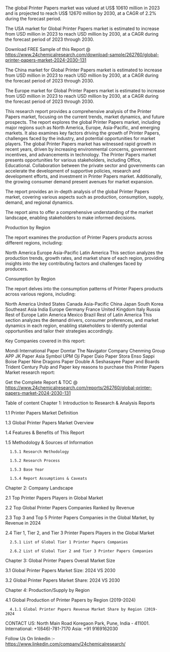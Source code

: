 The global Printer Papers market was valued at US$ 10610 million in 2023 and is projected to reach US$ 12670 million by 2030, at a CAGR of 2.2% during the forecast period.

The USA market for Global Printer Papers market is estimated to increase from USD million in 2023 to reach USD million by 2030, at a CAGR during the forecast period of 2023 through 2030.

Download FREE Sample of this Report @ https://www.24chemicalresearch.com/download-sample/262760/global-printer-papers-market-2024-2030-131

The China market for Global Printer Papers  market is estimated to increase from USD million in 2023 to reach USD million by 2030, at a CAGR during the forecast period of 2023 through 2030.

The Europe market for Global Printer Papers market is estimated to increase from USD million in 2023 to reach USD million by 2030, at a CAGR during the forecast period of 2023 through 2030.

This research report provides a comprehensive analysis of the Printer Papers market, focusing on the current trends, market dynamics, and future prospects. The report explores the global Printer Papers market, including major regions such as North America, Europe, Asia-Pacific, and emerging markets. It also examines key factors driving the growth of Printer Papers, challenges faced by the industry, and potential opportunities for market players. The global Printer Papers market has witnessed rapid growth in recent years, driven by increasing environmental concerns, government incentives, and advancements in technology. The Printer Papers market presents opportunities for various stakeholders, including Office, Educational. Collaboration between the private sector and governments can accelerate the development of supportive policies, research and development efforts, and investment in Printer Papers market. Additionally, the growing consumer demand present avenues for market expansion. 

The report provides an in-depth analysis of the global Printer Papers market, covering various aspects such as production, consumption, supply, demand, and regional dynamics.

The report aims to offer a comprehensive understanding of the market landscape, enabling stakeholders to make informed decisions.

Production by Region

The report examines the production of Printer Papers products across different regions, including:

North America
Europe
Asia–Pacific
Latin America
This section analyzes the production trends, growth rates, and market share of each region, providing insights into the key contributing factors and challenges faced by producers.

Consumption by Region

The report delves into the consumption patterns of Printer Papers products across various regions, including:

North America
United States
Canada
Asia-Pacific
China
Japan
South Korea
Southeast Asia
India
Europe
Germany
France
United Kingdom
Italy
Russia
Rest of Europe
Latin America
Mexico
Brazil
Rest of Latin America
This section analyzes the demand drivers, consumer preferences, and market dynamics in each region, enabling stakeholders to identify potential opportunities and tailor their strategies accordingly.

Key Companies covered in this report:

Mondi
International Paper
Domtar
The Navigator Company
Chenming Group
APP
JK Paper
Asia Symbol
UPM
Oji Paper
Daio Paper
Stora Enso
Sappi
Boise Paper
Nine Dragons Paper
Double A
Seshasayee Paper and Boards
Trident
Century Pulp and Paper
key reasons to purchase this Printer Papers Market research report:

Get the Complete Report & TOC @ https://www.24chemicalresearch.com/reports/262760/global-printer-papers-market-2024-2030-131

Table of content
Chapter 1: Introduction to Research & Analysis Reports


1.1 Printer Papers Market Definition

1.3 Global Printer Papers Market Overview

1.4 Features & Benefits of This Report

1.5 Methodology & Sources of Information

      1.5.1 Research Methodology

      1.5.2 Research Process

      1.5.3 Base Year

      1.5.4 Report Assumptions & Caveats


Chapter 2: Company Landscape


2.1 Top Printer Papers Players in Global Market

2.2 Top Global Printer Papers Companies Ranked by Revenue

2.3 Top 3 and Top 5 Printer Papers Companies in the Global Market, by Revenue in 2024

2.4 Tier 1, Tier 2, and Tier 3 Printer Papers Players in the Global Market

      2.5.1 List of Global Tier 1 Printer Papers Companies

      2.6.2 List of Global Tier 2 and Tier 3 Printer Papers Companies


Chapter 3: Global Printer Papers Overall Market Size


3.1 Global Printer Papers Market Size: 2024 VS 2030

3.2 Global Printer Papers Market Share: 2024 VS 2030


Chapter 4: Production/Supply by Region


4.1 Global Production of Printer Papers by Region (2019-2024)

      4.1.1 Global Printer Papers Revenue Market Share by Region (2019-2024

CONTACT US:
North Main Road Koregaon Park, Pune, India - 411001.
International: +1(646)-781-7170
Asia: +91 9169162030

Follow Us On linkedin :- https://www.linkedin.com/company/24chemicalresearch/
